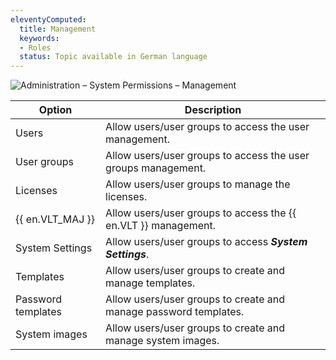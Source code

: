 ```yaml
---
eleventyComputed:
  title: Management
  keywords:
  - Roles
  status: Topic available in German language
---
```

![Administration – System Permissions – Management](https://webdevolutions.azureedge.net/docs/en/server/ServerOp0066.png)

| Option             | Description                                                      |
|--------------------|------------------------------------------------------------------|
| Users              | Allow users/user groups to access the user management.           |
| User groups        | Allow users/user groups to access the user groups management.    |
| Licenses           | Allow users/user groups to manage the licenses.                  |
| {{ en.VLT_MAJ }}   | Allow users/user groups to access the {{ en.VLT }} management.   |
| System Settings    | Allow users/user groups to access ***System Settings***.         |
| Templates          | Allow users/user groups to create and manage templates.          |
| Password templates | Allow users/user groups to create and manage password templates. |
| System images      | Allow users/user groups to create and manage system images.      |
